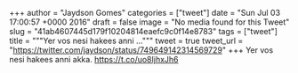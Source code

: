 
+++
author = "Jaydson Gomes"
categories = ["tweet"]
date = "Sun Jul 03 17:00:57 +0000 2016"
draft = false
image = "No media found for this Tweet"
slug = "41ab4607445d179f10204814eaefc9c0f14e8783"
tags = ["tweet"]
title = """Yer vos nesi hakees anni ..."""
tweet = true
tweet_url = "https://twitter.com/jaydson/status/749649142314569729"
+++
Yer vos nesi hakees anni akka. https://t.co/uo8IjhxJh6
